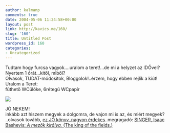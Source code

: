 ```yaml
---
author: kalmanp
comments: true
date: 2004-05-06 11:24:58+00:00
layout: post
link: http://kavics.me/160/
slug: '160'
title: Untitled Post
wordpress_id: 160
categories:
- Uncategorized
---
```


Tudtam hogy furcsa vagyok....uralom a teret!...de mi a helyzet az IDŐvel?  
Nyertem 1 órát...kitől, miből?  
Olvasok, TUDAT-módosítok, Bloggolok!..érzem, hogy ebben rejlik a kiút!  
Uralom a Teret:  
fűthető WCülőke, 6rétegű WCpapír




![](http://kavics.freeblog.hu/Files/wc.jpg)




JÓ NEKEM!  
inkább azt hiszem megyek a dolgomra, de vajon mi is az, és miért megyek?  
..olvasok tovább, [ez JÓ könyv..nagyon érdekes](http://images.amazon.com/images/P/0374529086.01.LZZZZZZZ.jpg)..megragadó: [SINGER, Isaac Bashevis: _A mezõk királya._ (The king of the fields.)](http://www.europakiado.hu/index.php?l=h&s=11)  

